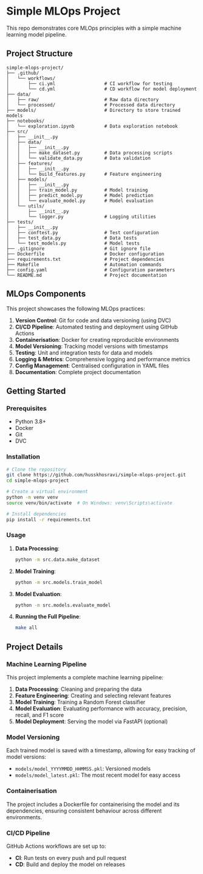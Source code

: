 # Simple MLOps Project

This repo demonstrates core MLOps principles with a simple machine learning model pipeline.

## Project Structure

```
simple-mlops-project/
├── .github/
│   └── workflows/
│       ├── ci.yml                  # CI workflow for testing
│       └── cd.yml                  # CD workflow for model deployment
├── data/
│   ├── raw/                        # Raw data directory
│   └── processed/                  # Processed data directory
├── models/                         # Directory to store trained models
├── notebooks/
│   └── exploration.ipynb           # Data exploration notebook
├── src/
│   ├── __init__.py
│   ├── data/
│   │   ├── __init__.py
│   │   ├── make_dataset.py         # Data processing scripts
│   │   └── validate_data.py        # Data validation
│   ├── features/
│   │   ├── __init__.py
│   │   └── build_features.py       # Feature engineering
│   ├── models/
│   │   ├── __init__.py
│   │   ├── train_model.py          # Model training
│   │   ├── predict_model.py        # Model prediction
│   │   └── evaluate_model.py       # Model evaluation
│   └── utils/
│       ├── __init__.py
│       └── logger.py               # Logging utilities
├── tests/
│   ├── __init__.py
│   ├── conftest.py                 # Test configuration
│   ├── test_data.py                # Data tests
│   └── test_models.py              # Model tests
├── .gitignore                      # Git ignore file
├── Dockerfile                      # Docker configuration
├── requirements.txt                # Project dependencies
├── Makefile                        # Automation commands
├── config.yaml                     # Configuration parameters
└── README.md                       # Project documentation
```

## MLOps Components

This project showcases the following MLOps practices:

1. **Version Control**: Git for code and data versioning (using DVC)
2. **CI/CD Pipeline**: Automated testing and deployment using GitHub Actions
3. **Containerisation**: Docker for creating reproducible environments
4. **Model Versioning**: Tracking model versions with timestamps
5. **Testing**: Unit and integration tests for data and models
6. **Logging & Metrics**: Comprehensive logging and performance metrics
7. **Config Management**: Centralised configuration in YAML files
8. **Documentation**: Complete project documentation

## Getting Started

### Prerequisites
- Python 3.8+
- Docker
- Git
- DVC

### Installation

```bash
# Clone the repository
git clone https://github.com/husskhosravi/simple-mlops-project.git
cd simple-mlops-project

# Create a virtual environment
python -m venv venv
source venv/bin/activate  # On Windows: venv\Scripts\activate

# Install dependencies
pip install -r requirements.txt
```

### Usage

1. **Data Processing**:
   ```bash
   python -m src.data.make_dataset
   ```

2. **Model Training**:
   ```bash
   python -m src.models.train_model
   ```

3. **Model Evaluation**:
   ```bash
   python -m src.models.evaluate_model
   ```

4. **Running the Full Pipeline**:
   ```bash
   make all
   ```

## Project Details

### Machine Learning Pipeline

This project implements a complete machine learning pipeline:

1. **Data Processing**: Cleaning and preparing the data
2. **Feature Engineering**: Creating and selecting relevant features
3. **Model Training**: Training a Random Forest classifier
4. **Model Evaluation**: Evaluating performance with accuracy, precision, recall, and F1 score
5. **Model Deployment**: Serving the model via FastAPI (optional)

### Model Versioning

Each trained model is saved with a timestamp, allowing for easy tracking of model versions:
- `models/model_YYYYMMDD_HHMMSS.pkl`: Versioned models
- `models/model_latest.pkl`: The most recent model for easy access

### Containerisation

The project includes a Dockerfile for containerising the model and its dependencies, ensuring consistent behaviour across different environments.

### CI/CD Pipeline

GitHub Actions workflows are set up to:
- **CI**: Run tests on every push and pull request
- **CD**: Build and deploy the model on releases
